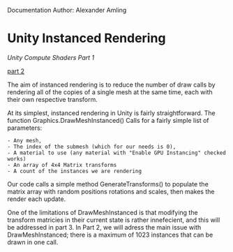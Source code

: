 Documentation Author: Alexander Amling

# Unity Instanced Rendering
*Unity Compute Shaders Part 1*

[part 2](https://github.com/IGME-RIT/unity-indirect-instanced-rendering)

The aim of instanced rendering is to reduce the number of draw calls by rendering all of the copies of a single mesh at the same time, each with their own respective transform.

At its simplest, instanced rendering in Unity is fairly straightforward. The function Graphics.DrawMeshInstanced() Calls for a fairly simple list of parameters: 

    - Any mesh, 
    - The index of the submesh (which for our needs is 0), 
    - A material to use (any material with "Enable GPU Instancing" checked works)
    - An array of 4x4 Matrix transforms
    - A count of the instances we are rendering

Our code calls a simple method GenerateTransforms() to populate the matrix array with random positions rotations and scales, then makes the render each update.

One of the limitations of DrawMeshInstanced is that modifying the transform matricies in their current state is rather innefecient, and this will be addressed in part 3. In Part 2, we will adress the main issue with DrawMeshInstanced; there is a maximum of 1023 instances that can be drawn in one call.
